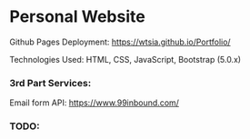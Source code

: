 # Personal Website
Github Pages Deployment: https://wtsia.github.io/Portfolio/

Technologies Used: HTML, CSS, JavaScript, Bootstrap (5.0.x)

### 3rd Part Services:
Email form API: https://www.99inbound.com/

### TODO:
